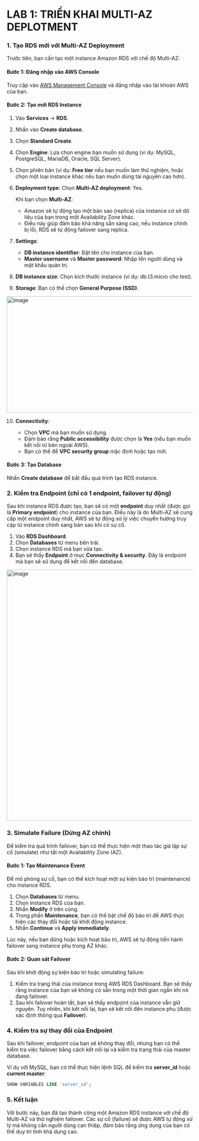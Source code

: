 # LAB 1: TRIỂN KHAI MULTI-AZ DEPLOTMENT

### 1. **Tạo RDS mới với Multi-AZ Deployment**

Trước tiên, bạn cần tạo một instance Amazon RDS với chế độ Multi-AZ:

#### Bước 1: Đăng nhập vào AWS Console

Truy cập vào [AWS Management Console](https://aws.amazon.com/console/) và đăng nhập vào tài khoản AWS của bạn.

#### Bước 2: Tạo mới RDS Instance

1. Vào **Services** -> **RDS**.

2. Nhấn vào **Create database**.

3. Chọn **Standard Create**.

4. Chọn **Engine**: Lựa chọn engine bạn muốn sử dụng (ví dụ: MySQL, PostgreSQL, MariaDB, Oracle, SQL Server).

5. Chọn phiên bản (ví dụ: **Free tier** nếu bạn muốn làm thử nghiệm, hoặc chọn một loại instance khác nếu bạn muốn dùng tài nguyên cao hơn).

6. **Deployment type**: Chọn **Multi-AZ deployment**: Yes.

   Khi bạn chọn **Multi-AZ**:

   * Amazon sẽ tự động tạo một bản sao (replica) của instance cơ sở dữ liệu của bạn trong một Availability Zone khác.
   * Điều này giúp đảm bảo khả năng sẵn sàng cao, nếu instance chính bị lỗi, RDS sẽ tự động failover sang replica.

7. **Settings**:

   * **DB instance identifier**: Đặt tên cho instance của bạn.
   * **Master username** và **Master password**: Nhập tên người dùng và mật khẩu quản trị.

8. **DB instance size**: Chọn kích thước instance (ví dụ: db.t3.micro cho test).

9. **Storage**: Bạn có thể chọn **General Purpose (SSD)**.
<img width="978" height="315" alt="image" src="https://github.com/user-attachments/assets/acf79fc3-2793-4be7-b687-a7a3d96180ca" />

10. **Connectivity**:

    * Chọn **VPC** mà bạn muốn sử dụng.
    * Đảm bảo rằng **Public accessibility** được chọn là **Yes** (nếu bạn muốn kết nối từ bên ngoài AWS).
    * Bạn có thể để **VPC security group** mặc định hoặc tạo mới.

#### Bước 3: Tạo Database

Nhấn **Create database** để bắt đầu quá trình tạo RDS instance.

### 2. **Kiểm tra Endpoint (chỉ có 1 endpoint, failover tự động)**

Sau khi instance RDS được tạo, bạn sẽ có một **endpoint** duy nhất (được gọi là **Primary endpoint**) cho instance của bạn. Điều này là do Multi-AZ sẽ cung cấp một endpoint duy nhất, AWS sẽ tự động xử lý việc chuyển hướng truy cập từ instance chính sang bản sao khi có sự cố.

1. Vào **RDS Dashboard**.
2. Chọn **Databases** từ menu bên trái.
3. Chọn instance RDS mà bạn vừa tạo.
4. Bạn sẽ thấy **Endpoint** ở mục **Connectivity & security**. Đây là endpoint mà bạn sẽ sử dụng để kết nối đến database.
<img width="995" height="679" alt="image" src="https://github.com/user-attachments/assets/a8278f71-6ac8-45cc-a18c-6cbc05e55376" />

### 3. **Simulate Failure (Dừng AZ chính)**

Để kiểm tra quá trình failover, bạn có thể thực hiện một thao tác giả lập sự cố (simulate) như tắt một Availability Zone (AZ).

#### Bước 1: Tạo Maintenance Event

Để mô phỏng sự cố, bạn có thể kích hoạt một sự kiện bảo trì (maintenance) cho instance RDS.

1. Chọn **Databases** từ menu.
2. Chọn instance RDS của bạn.
3. Nhấn **Modify** ở trên cùng.
4. Trong phần **Maintenance**, bạn có thể bật chế độ bảo trì để AWS thực hiện các thay đổi hoặc tái khởi động instance.
5. Nhấn **Continue** và **Apply immediately**.

Lúc này, nếu bạn dừng hoặc kích hoạt bảo trì, AWS sẽ tự động tiến hành failover sang instance phụ trong AZ khác.

#### Bước 2: Quan sát Failover

Sau khi khởi động sự kiện bảo trì hoặc simulating failure:

1. Kiểm tra trạng thái của instance trong AWS RDS Dashboard. Bạn sẽ thấy rằng instance của bạn sẽ không có sẵn trong một thời gian ngắn khi nó đang failover.
2. Sau khi failover hoàn tất, bạn sẽ thấy endpoint của instance vẫn giữ nguyên. Tuy nhiên, khi kết nối lại, bạn sẽ kết nối đến instance phụ (được xác định thông qua **Failover**).

### 4. **Kiểm tra sự thay đổi của Endpoint**

Sau khi failover, endpoint của bạn sẽ không thay đổi, nhưng bạn có thể kiểm tra việc failover bằng cách kết nối lại và kiểm tra trạng thái của master database.

Ví dụ với MySQL, bạn có thể thực hiện lệnh SQL để kiểm tra **server_id** hoặc **current master**:

```sql
SHOW VARIABLES LIKE 'server_id';
```

### 5. **Kết luận**

Với bước này, bạn đã tạo thành công một Amazon RDS instance với chế độ Multi-AZ và thử nghiệm failover. Các sự cố (failure) sẽ được AWS tự động xử lý mà không cần người dùng can thiệp, đảm bảo rằng ứng dụng của bạn có thể duy trì tính khả dụng cao.

